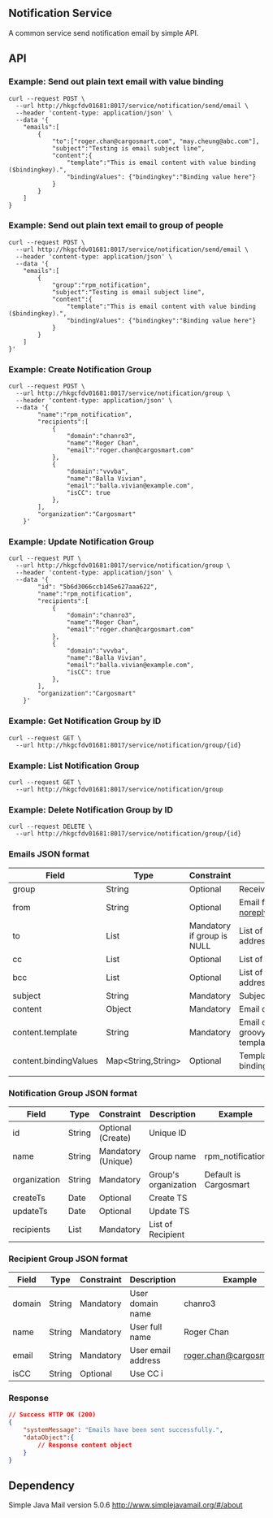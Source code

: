 ## Notification Service

A common service send notification email by simple API.



## API

### Example: Send out plain text email with value binding

```shell
curl --request POST \
  --url http://hkgcfdv01681:8017/service/notification/send/email \
  --header 'content-type: application/json' \
  --data '{
	"emails":[
		{			
			"to":["roger.chan@cargosmart.com", "may.cheung@abc.com"],
			"subject":"Testing is email subject line",
			"content":{
				"template":"This is email content with value binding ($bindingkey).",
				"bindingValues": {"bindingkey":"Binding value here"}
			}
		}
	]
}
```

### Example: Send out plain text email to group of people

```shell
curl --request POST \
  --url http://hkgcfdv01681:8017/service/notification/send/email \
  --header 'content-type: application/json' \
  --data '{
	"emails":[
		{		
        	"group":"rpm_notification",		
			"subject":"Testing is email subject line",
			"content":{
				"template":"This is email content with value binding ($bindingkey).",
				"bindingValues": {"bindingkey":"Binding value here"}
			}
		}
	]
}'
```

### Example: Create Notification Group

```shell
curl --request POST \
  --url http://hkgcfdv01681:8017/service/notification/group \
  --header 'content-type: application/json' \
  --data '{
  		"name":"rpm_notification",
  		"recipients":[
            {
                "domain":"chanro3",
                "name":"Roger Chan",
                "email":"roger.chan@cargosmart.com"
            },
            {
                "domain":"vvvba",
                "name":"Balla Vivian",
                "email":"balla.vivian@example.com",
                "isCC": true
            },
  		],
  		"organization":"Cargosmart"
	}'
```

### Example: Update Notification Group

```shell
curl --request PUT \
  --url http://hkgcfdv01681:8017/service/notification/group \
  --header 'content-type: application/json' \
  --data '{
  		"id": "5b6d3066ccb145e627aaa622",
  		"name":"rpm_notification",
  		"recipients":[
            {
                "domain":"chanro3",
                "name":"Roger Chan",
                "email":"roger.chan@cargosmart.com"
            },
            {
                "domain":"vvvba",
                "name":"Balla Vivian",
                "email":"balla.vivian@example.com",
                "isCC": true
            },
  		],
  		"organization":"Cargosmart"
	}'
```

### Example: Get Notification Group by ID

```shell
curl --request GET \
  --url http://hkgcfdv01681:8017/service/notification/group/{id} 
```

### Example: List Notification Group

```shell
curl --request GET \
  --url http://hkgcfdv01681:8017/service/notification/group
```

### Example: Delete Notification Group by ID

```shell
curl --request DELETE \
  --url http://hkgcfdv01681:8017/service/notification/group/{id} 
```

### 

### Emails JSON format

| Field                 | Type               | Constraint                  | Description                                            | Example                       |
| --------------------- | ------------------ | --------------------------- | ------------------------------------------------------ | ----------------------------- |
| group                 | String             | Optional                    | Receiver Group Name                                    | prm_notification              |
| from                  | String             | Optional                    | Email from (default use noreply@cargosmart.com)        |                               |
| to                    | List<String>       | Mandatory if group  is NULL | List of receiver email addresses                       | ["roger.chan@cargosmart.com"] |
| cc                    | List<String>       | Optional                    | List of cc email addresses                             | ["roger.chan@cargosmart.com"] |
| bcc                   | List<String>       | Optional                    | List of bcc email addresses                            | ["roger.chan@cargosmart.com"] |
| subject               | String             | Mandatory                   | Subject of email                                       |                               |
| content               | Object             | Mandatory                   | Email content body                                     |                               |
| content.template      | String             | Mandatory                   | Email content, also a groovy template engine template. |                               |
| content.bindingValues | Map<String,String> | Optional                    | Template engine value binding map.                     |                               |
|                       |                    |                             |                                                        |                               |

### Notification Group JSON format

| Field        | Type            | Constraint         | Description          | Example               |
| ------------ | --------------- | ------------------ | -------------------- | --------------------- |
| id           | String          | Optional (Create)  | Unique ID            |                       |
| name         | String          | Mandatory (Unique) | Group name           | rpm_notification      |
| organization | String          | Mandatory          | Group's organization | Default is Cargosmart |
| createTs     | Date            | Optional           | Create TS            |                       |
| updateTs     | Date            | Optional           | Update TS            |                       |
| recipients   | List<Recipient> | Mandatory          | List of Recipient    |                       |



### Recipient Group JSON format

| Field  | Type   | Constraint | Description        | Example                   |
| ------ | ------ | ---------- | ------------------ | ------------------------- |
| domain | String | Mandatory  | User domain name   | chanro3                   |
| name   | String | Mandatory  | User full name     | Roger Chan                |
| email  | String | Mandatory  | User email address | roger.chan@cargosmart.com |
| isCC   | String | Optional   | Use CC i           |                           |

### Response

```json
// Success HTTP OK (200)
{
	"systemMessage": "Emails have been sent successfully.",
    "dataObject":{
        // Response content object
    }
}
```



## Dependency

Simple Java Mail version 5.0.6  http://www.simplejavamail.org/#/about


